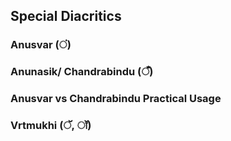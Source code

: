## Special Diacritics

### Anusvar (ं)

### Anunasik/ Chandrabindu (ँ)

### Anusvar vs Chandrabindu Practical Usage 

### Vrtmukhi (ॅ, ॉ)